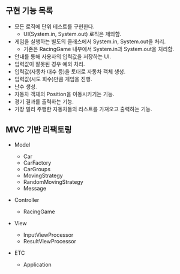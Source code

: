 ## 구현 기능 목록

* 모든 로직에 단위 테스트를 구현한다.
    * UI(System.in, System.out) 로직은 제외함.
* 게임을 실행하는 별도의 클래스에서 System.in, System.out을 처리.
    * 기존은 RacingGame 내부에서 System.in과 System.out을 처리함.
* 안내를 통해 사용자의 입력값을 저장하는 UI.
* 입력값이 잘못된 경우 예외 처리.
* 입력값(자동차 대수 등)을 토대로 자동차 객체 생성.
* 입력값(시도 회수)만큼 게임을 진행.
* 난수 생성.
* 자동차 객체의 Position을 이동시키기는 기능.
* 경기 결과를 출력하는 기능.
* 가장 멀리 주행한 자동차들의 리스트를 가져오고 출력하는 기능.

## MVC 기반 리팩토링

* Model
    * Car
    * CarFactory
    * CarGroups
    * MovingStrategy
    * RandomMovingStrategy
    * Message
 
 * Controller
    * RacingGame
    
 * View
    * InputViewProcessor
    * ResultViewProcessor
  
  * ETC
    * Application
